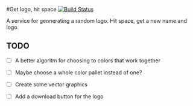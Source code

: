 #Get logo, hit space
[![Build Status](https://travis-ci.org/TheKnarf/get-logo-hit-space.svg?branch=master)](https://travis-ci.org/TheKnarf/get-logo-hit-space)

A service for gennerating a random logo. Hit space, get a new name and logo.

## TODO

- [ ] A better algoritm for choosing to colors that work together

- [ ] Maybe choose a whole color pallet instead of one?

- [ ] Create some vector graphics

- [ ] Add a download button for the logo

